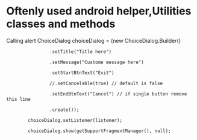 # Oftenly used android helper,Utilities classes and methods

Calling alert
ChoiceDialog choiceDialog = (new ChoiceDialog.Builder()
                    
                    .setTitle("Title here")
                    
                    .setMessage("Custome message here")
                    
                    .setStartBtnText("Exit")
                    
                    //.setCancelable(true) // default is false
                    
                    .setEndBtnText("Cancel") // if single button remove this line
                    
                    .create());
            
            choiceDialog.setListener(listener);
            
            choiceDialog.show(getSupportFragmentManager(), null);
